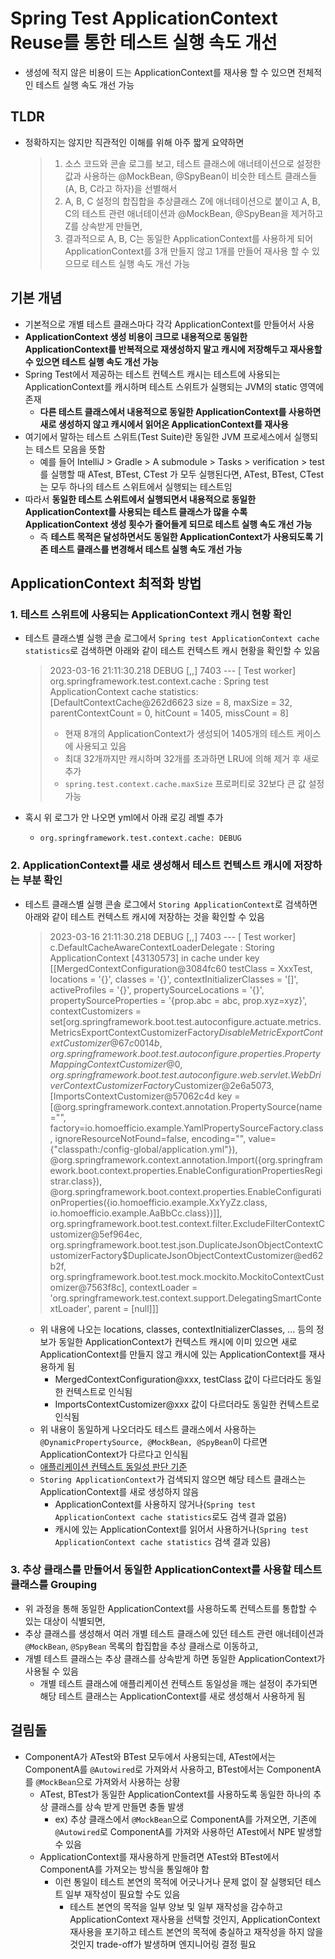 # Spring Test ApplicationContext Reuse를 통한 테스트 실행 속도 개선

- 생성에 적지 않은 비용이 드는 ApplicationContext를 재사용 할 수 있으면 전체적인 테스트 실행 속도 개선 가능

## TLDR

- 정확하지는 않지만 직관적인 이해를 위해 아주 짧게 요약하면
  >1. 소스 코드와 콘솔 로그를 보고, 테스트 클래스에 애너테이션으로 설정한 값과 사용하는 @MockBean, @SpyBean이 비슷한 테스트 클래스들(A, B, C라고 하자)을 선별해서
  >1. A, B, C 설정의 합집합을 추상클래스 Z에 애너테이션으로 붙이고 A, B, C의 테스트 관련 애너테이션과 @MockBean, @SpyBean을 제거하고 Z를 상속받게 만들면,
  >1. 결과적으로 A, B, C는 동일한 ApplicationContext를 사용하게 되어 ApplicationContext를 3개 만들지 않고 1개를 만들어 재사용 할 수 있으므로 테스트 실행 속도 개선 가능


## 기본 개념

- 기본적으로 개별 테스트 클래스마다 각각 ApplicationContext를 만들어서 사용
- **ApplicationContext 생성 비용이 크므로 내용적으로 동일한 ApplicationContext를 반복적으로 재생성하지 말고 캐시에 저장해두고 재사용할 수 있으면 테스트 실행 속도 개선 가능**
- Spring Test에서 제공하는 테스트 컨텍스트 캐시는 테스트에 사용되는 ApplicationContext를 캐시하며 테스트 스위트가 실행되는 JVM의 static 영역에 존재
  - **다른 테스트 클래스에서 내용적으로 동일한 ApplicationContext를 사용하면 새로 생성하지 않고 캐시에서 읽어온 ApplicationContext를 재사용**
- 여기에서 말하는 테스트 스위트(Test Suite)란 동일한 JVM 프로세스에서 실행되는 테스트 모음을 뜻함
  - 예를 들어 IntelliJ > Gradle > A submodule > Tasks > verification > test 를 실행할 때 ATest, BTest, CTest 가 모두 실행된다면, ATest, BTest, CTest는 모두 하나의 테스트 스위트에서 실행되는 테스트임
- 따라서 **동일한 테스트 스위트에서 실행되면서 내용적으로 동일한 ApplicationContext를 사용되는 테스트 클래스가 많을 수록 ApplicationContext 생성 횟수가 줄어들게 되므로 테스트 실행 속도 개선 가능**
  - 즉 **테스트 목적은 달성하면서도 동일한 ApplicationContext가 사용되도록 기존 테스트 클래스를 변경해서 테스트 실행 속도 개선 가능**


## ApplicationContext 최적화 방법

### 1. 테스트 스위트에 사용되는 ApplicationContext 캐시 현황 확인

- 테스트 클래스별 실행 콘솔 로그에서 `Spring test ApplicationContext cache statistics`로 검색하면 아래와 같이 테스트 컨텍스트 캐시 현황을 확인할 수 있음 

  >2023-03-16 21:11:30.218 DEBUG [,,] 7403 --- [    Test worker] org.springframework.test.context.cache   : Spring test ApplicationContext cache statistics: [DefaultContextCache@262d6623 size = 8, maxSize = 32, parentContextCount = 0, hitCount = 1405, missCount = 8]
  >- 현재 8개의 ApplicationContext가 생성되어 1405개의 테스트 케이스에 사용되고 있음
  >- 최대 32개까지만 캐시하며 32개를 초과하면 LRU에 의해 제거 후 새로 추가
  >- `spring.test.context.cache.maxSize` 프로퍼티로 32보다 큰 값 설정 가능

- 혹시 위 로그가 안 나오면 yml에서 아래 로깅 레벨 추가
  - `org.springframework.test.context.cache: DEBUG`

### 2. ApplicationContext를 새로 생성해서 테스트 컨텍스트 캐시에 저장하는 부분 확인

- 테스트 클래스별 실행 콘솔 로그에서 `Storing ApplicationContext`로 검색하면 아래와 같이 테스트 컨텍스트 캐시에 저장하는 것을 확인할 수 있음

  >2023-03-16 21:11:30.218 DEBUG [,,] 7403 --- [    Test worker] c.DefaultCacheAwareContextLoaderDelegate : Storing ApplicationContext [43130573] in cache under key [[MergedContextConfiguration@3084fc60 testClass = XxxTest, locations = '{}', classes = '{}', contextInitializerClasses = '[]', activeProfiles = '{}', propertySourceLocations = '{}', propertySourceProperties = '{prop.abc = abc, prop.xyz=xyz}', contextCustomizers = set[org.springframework.boot.test.autoconfigure.actuate.metrics.MetricsExportContextCustomizerFactory$DisableMetricExportContextCustomizer@67c0014b, org.springframework.boot.test.autoconfigure.properties.PropertyMappingContextCustomizer@0, org.springframework.boot.test.autoconfigure.web.servlet.WebDriverContextCustomizerFactory$Customizer@2e6a5073, [ImportsContextCustomizer@57062c4d key = [@org.springframework.context.annotation.PropertySource(name="", factory=io.homoefficio.example.YamlPropertySourceFactory.class, ignoreResourceNotFound=false, encoding="", value={"classpath:/config-global/application.yml"}), @org.springframework.context.annotation.Import({org.springframework.boot.context.properties.EnableConfigurationPropertiesRegistrar.class}), @org.springframework.boot.context.properties.EnableConfigurationProperties({io.homoefficio.example.XxYyZz.class, io.homoefficio.example.AaBbCc.class})]], org.springframework.boot.test.context.filter.ExcludeFilterContextCustomizer@5ef964ec, org.springframework.boot.test.json.DuplicateJsonObjectContextCustomizerFactory$DuplicateJsonObjectContextCustomizer@ed62b2f, org.springframework.boot.test.mock.mockito.MockitoContextCustomizer@7563f8c], contextLoader = 'org.springframework.test.context.support.DelegatingSmartContextLoader', parent = [null]]]
  - 위 내용에 나오는 locations, classes, contextInitializerClasses, ... 등의 정보가 동일한 ApplicationContext가 컨텍스트 캐시에 이미 있으면 새로 ApplicationContext를 만들지 않고 캐시에 있는 ApplicationContext를 재사용하게 됨
    - MergedContextConfiguration@xxx, testClass 값이 다르더라도 동일한 컨텍스트로 인식됨
    - ImportsContextCustomizer@xxx 값이 다르더라도 동일한 컨텍스트로 인식됨
  - 위 내용이 동일하게 나오더라도 테스트 클래스에서 사용하는 `@DynamicPropertySource, @MockBean, @SpyBean`이 다르면 ApplicationContext가 다르다고 인식됨
  - [애플리케이션 컨텍스트 동일성 판단 기준](https://docs.spring.io/spring-framework/docs/current/reference/html/testing.html#testcontext-ctx-management-caching)
  - `Storing ApplicationContext`가 검색되지 않으면 해당 테스트 클래스는 ApplicationContext를 새로 생성하지 않음
    - ApplicationContext를 사용하지 않거나(`Spring test ApplicationContext cache statistics`로도 검색 결과 없음)
    - 캐시에 있는 ApplicationContext를 읽어서 사용하거나(`Spring test ApplicationContext cache statistics` 검색 결과 있음)

### 3. 추상 클래스를 만들어서 동일한 ApplicationContext를 사용할 테스트 클래스를 Grouping

- 위 과정을 통해 동일한 ApplicationContext를 사용하도록 컨텍스트를 통합할 수 있는 대상이 식별되면,
- 추상 클래스를 생성해서 여러 개별 테스트 클래스에 있던 테스트 관련 애너테이션과 `@MockBean`, `@SpyBean` 목록의 합집합을 추상 클래스로 이동하고,
- 개별 테스트 클래스는 추상 클래스를 상속받게 하면 동일한 ApplicationContext가 사용될 수 있음
  - 개별 테스트 클래스에 애플리케이션 컨텍스트 동일성을 깨는 설정이 추가되면 해당 테스트 클래스는 ApplicationContext를 새로 생성해서 사용하게 됨

## 걸림돌

- ComponentA가 ATest와 BTest 모두에서 사용되는데, ATest에서는 ComponentA를 `@Autowired`로 가져와서 사용하고, BTest에서는 ComponentA를 `@MockBean`으로 가져와서 사용하는 상황
  - ATest, BTest가 동일한 ApplicationContext를 사용하도록 동일한 하나의 추상 클래스를 상속 받게 만들면 충돌 발생
    - ex) 추상 클래스에서 `@MockBean`으로 ComponentA를 가져오면, 기존에 `@Autowired`로 ComponentA를 가져와 사용하던 ATest에서 NPE 발생할 수 있음
  - ApplicationContext를 재사용하게 만들려면 ATest와 BTest에서 ComponentA를 가져오는 방식을 통일해야 함
    - 이런 통일이 테스트 본연의 목적에 어긋나거나 문제 없이 잘 실행되던 테스트 일부 재작성이 필요할 수도 있음
      - 테스트 본연의 목적을 일부 양보 및 일부 재작성을 감수하고 ApplicationContext 재사용을 선택할 것인지, ApplicationContext 재사용을 포기하고 테스트 본연의 목적에 충실하고 재작성을 하지 않을 것인지 trade-off가 발생하며 엔지니어링 결정 필요
